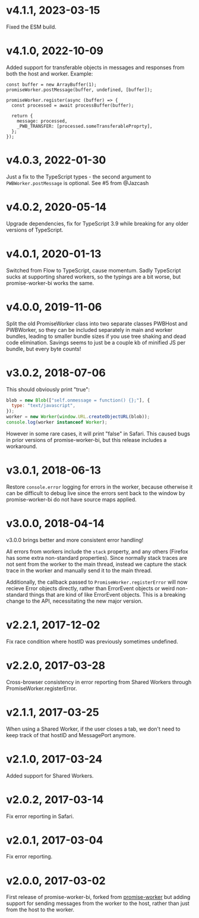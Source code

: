# v4.1.1, 2023-03-15

Fixed the ESM build.

# v4.1.0, 2022-10-09

Added support for transferable objects in messages and responses from both the host and worker. Example:

```
const buffer = new ArrayBuffer(1);
promiseWorker.postMessage(buffer, undefined, [buffer]);

promiseWorker.register(async (buffer) => {
  const processed = await processBuffer(buffer);

  return {
    message: processed,
    _PWB_TRANSFER: [processed.someTransferableProprty],
  };
});
```

# v4.0.3, 2022-01-30

Just a fix to the TypeScript types - the second argument to `PWBWorker.postMessage` is optional. See #5 from @Jazcash

# v4.0.2, 2020-05-14

Upgrade dependencies, fix for TypeScript 3.9 while breaking for any older versions of TypeScript.

# v4.0.1, 2020-01-13

Switched from Flow to TypeScript, cause momentum. Sadly TypeScript sucks at supporting shared workers, so the typings are a bit worse, but promise-worker-bi works the same.

# v4.0.0, 2019-11-06

Split the old PromiseWorker class into two separate classes PWBHost and PWBWorker, so they can be included separately in main and worker bundles, leading to smaller bundle sizes if you use tree shaking and dead code elimination. Savings seems to just be a couple kb of minified JS per bundle, but every byte counts!

# v3.0.2, 2018-07-06

This should obviously print "true":

```js
blob = new Blob(["self.onmessage = function() {};"], {
  type: "text/javascript",
});
worker = new Worker(window.URL.createObjectURL(blob));
console.log(worker instanceof Worker);
```

However in some rare cases, it will print "false" in Safari. This caused bugs in prior versions of promise-worker-bi, but this release includes a workaround.

# v3.0.1, 2018-06-13

Restore `console.error` logging for errors in the worker, because otherwise it can be difficult to debug live since the errors sent back to the window by promise-worker-bi do not have source maps applied.

# v3.0.0, 2018-04-14

v3.0.0 brings better and more consistent error handling!

All errors from workers include the `stack` property, and any others (Firefox has some extra non-standard properties). Since normally stack traces are not sent from the worker to the main thread, instead we capture the stack trace in the worker and manually send it to the main thread.

Additionally, the callback passed to `PromiseWorker.registerError` will now recieve Error objects directly, rather than ErrorEvent objects or weird non-standard things that are kind of like ErrorEvent objects. This is a breaking change to the API, necessitating the new major version.

# v2.2.1, 2017-12-02

Fix race condition where hostID was previously sometimes undefined.

# v2.2.0, 2017-03-28

Cross-browser consistency in error reporting from Shared Workers through PromiseWorker.registerError.

# v2.1.1, 2017-03-25

When using a Shared Worker, if the user closes a tab, we don't need to keep track of that hostID and MessagePort anymore.

# v2.1.0, 2017-03-24

Added support for Shared Workers.

# v2.0.2, 2017-03-14

Fix error reporting in Safari.

# v2.0.1, 2017-03-04

Fix error reporting.

# v2.0.0, 2017-03-02

First release of promise-worker-bi, forked from [promise-worker](https://github.com/nolanlawson/promise-worker) but adding support for sending messages from the worker to the host, rather than just from the host to the worker.
